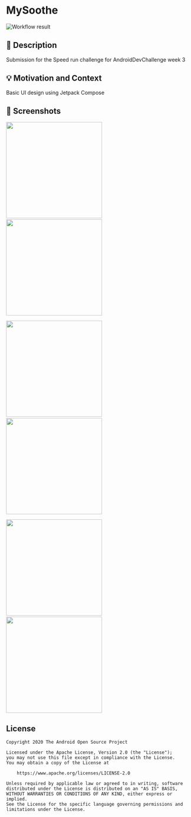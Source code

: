 # MySoothe

<!--- Replace <OWNER> with your Github Username and <REPOSITORY> with the name of your repository. -->
<!--- You can find both of these in the url bar when you open your repository in github. -->
![Workflow result](https://github.com/Aejne/Compose-Speed-run/workflows/Check/badge.svg)


## :scroll: Description
Submission for the Speed run challenge for AndroidDevChallenge week 3


## :bulb: Motivation and Context
Basic UI design using Jetpack Compose


## :camera_flash: Screenshots
<!-- You can add more screenshots here if you like -->
<img src="/results/screenshot_1.png" width="260">&emsp;<img src="/results/screenshot_1_dark.png" width="260">

<img src="/results/screenshot_2.png" width="260">&emsp;<img src="/results/screenshot_2_dark.png" width="260">

<img src="/results/screenshot_3.png" width="260">&emsp;<img src="/results/screenshot_3_dark.png" width="260">

## License
```
Copyright 2020 The Android Open Source Project

Licensed under the Apache License, Version 2.0 (the "License");
you may not use this file except in compliance with the License.
You may obtain a copy of the License at

    https://www.apache.org/licenses/LICENSE-2.0

Unless required by applicable law or agreed to in writing, software
distributed under the License is distributed on an "AS IS" BASIS,
WITHOUT WARRANTIES OR CONDITIONS OF ANY KIND, either express or implied.
See the License for the specific language governing permissions and
limitations under the License.
```